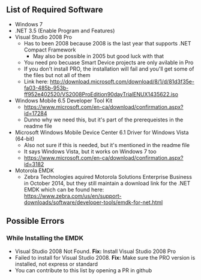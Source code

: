 
## List of Required Software
- Windows 7
- .NET 3.5 (Enable Program and Features)
- Visual Studio 2008 Pro 
  - Has to been 2008 because 2008 is the last year that supports .NET Compact Framework
    - May also be possible in 2005 but good luck with that
  - You need pro becuase Smart Device projects are only avilable in Pro
  - If you don't install PRO, the installation will fail and you'll get some of the files but not all of them
  - Link here: http://download.microsoft.com/download/8/1/d/81d3f35e-fa03-485b-953b-ff952e402520/VS2008ProEdition90dayTrialENUX1435622.iso
- Windows Mobile 6.5 Developer Tool Kit
  - https://www.microsoft.com/en-ca/download/confirmation.aspx?id=17284
  - Dunno why we need this, but it's part of the prerequeistes in the readme file
- Microsoft Windows Mobile Device Center 6.1 Driver for Windows Vista (64-bit)
  - Also not sure if this is needed, but it's mentioned in the readme file
  - It says Windows Vista, but it works on Windows 7 too
  - https://www.microsoft.com/en-ca/download/confirmation.aspx?id=3182
- Motorola EMDK
  - Zebra Technologies aquired Motorola Solutions Enterprise Business in October 2014, but they still maintain a download link for the .NET EMDK which can be found here: https://www.zebra.com/us/en/support-downloads/software/developer-tools/emdk-for-net.html
  
## Possible Errors
### While Installing the EMDK
- Visual Studio 2008 Not Found. **Fix:** Install Visual Studio 2008 Pro
- Failed to install for Visual Studio 2008. **Fix:** Make sure the PRO version is installed, not express or standard
- You can contribute to this list by opening a PR in github
